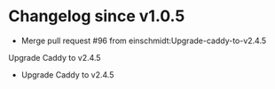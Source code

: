 # Changelog since v1.0.5
- Merge pull request #96 from einschmidt:Upgrade-caddy-to-v2.4.5

Upgrade Caddy to v2.4.5 
- Upgrade Caddy to v2.4.5 
